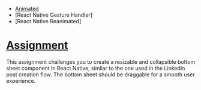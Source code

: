 
- [Animated](https://reactnative.dev/docs/animated)
- [React Native Gesture Handler]
- [React Native Reanimated]
  
# [Assignment](https://github.com/subrataindia/React-Native---Feb-2024/blob/main/day14/assignment.md)

This assignment challenges you to create a resizable and collapsible bottom sheet component in React Native, similar to the one used in the LinkedIn post creation flow. The bottom sheet should be draggable for a smooth user experience.

